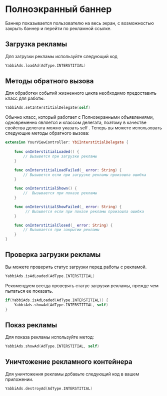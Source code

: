 # Полноэкранный баннер
Баннер показывается пользователю на весь экран, с возможностью закрыть баннер и перейти по рекламной ссылке.

## Загрузка рекламы
Для загрузки рекламы используйте следующий код
```swift
YabbiAds.loadAd(AdType.INTERSTITIAL)
```

## Методы обратного вызова
Для обработки событий жизненного цикла необходимо предоставить класс для работы.
```swift
YabbiAds.setInterstitialDelegate(self)
```
Обычно класс, который работает с Полноэкранными объявлениями, одновременно является и классом делегата, поэтому в качестве свойства делегата можно указать self .
Теперь вы можете использовать следующие методы обратного вызова:

```swift
extension YourViewController: YbiInterstitialDelegate {
    
    func onInterstitialLoaded() {
        // Вызывется при загрузке рекламы
    }

    func onInterstitialLoadFailed(_ error: String) {
        // Вызывется если при загрузке рекламы произошла ошибка
    }

    func onInterstitialShown() {
        //  Вызывается при показе рекламы
    }

    func onInterstitialShowFailed(_ error: String) {
         // Вызывется если при показе рекламы произошла ошибка
    }

    func onInterstitialClosed(_ error: String) {
        // Вызывается при закрытии рекламы
    }
}
```

## Проверка загрузки рекламы
Вы можете проверить статус загрузки перед работы с рекламой.
```swift
YabbiAds.isAdLoaded(AdType.INTERSTITIAL)
```

Рекомендуем всегда проверять статус загрузки рекламы, прежде чем пытаться ее показать.
```swift
if(YabbiAds.isAdLoaded(AdType.INTERSTITIAL)) {
    YabbiAds.showAd(AdType.INTERSTITIAL, self)
}
```

## Показ рекламы
Для показа рекламы используйте метод:
```swift
YabbiAds.showAd(AdType.INTERSTITIAL, self)
```

## Уничтожение рекламного контейнера
Для уничтожения рекламы добавьте следующий код в вашем приложении.
```swift
YabbiAds.destroyAd(AdType.INTERSTITIAL)
```
